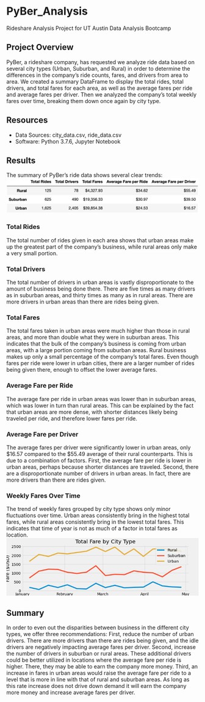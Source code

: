 # PyBer_Analysis
Rideshare Analysis Project for UT Austin Data Analysis Bootcamp

## Project Overview
PyBer, a rideshare company, has requested we analyze ride data based on several city types (Urban, Suburban, and Rural) in order to determine the differences in the company’s ride counts, fares, and drivers from area to area. We created a summary DataFrame to display the total rides, total drivers, and total fares for each area, as well as the average fares per ride and average fares per driver. Then we analyzed the company’s total weekly fares over time, breaking them down once again by city type.

## Resources
- Data Sources: city_data.csv, ride_data.csv
- Software: Python 3.7.6, Jupyter Notebook

## Results
The summary of PyBer’s ride data shows several clear trends:
![PyBer Summary](Analysis/pyber_summary.png)

### Total Rides
The total number of rides given in each area shows that urban areas make up the greatest part of the company’s business, while rural areas only make a very small portion.

### Total Drivers
The total number of drivers in urban areas is vastly disproportionate to the amount of business being done there. There are five times as many drivers as in suburban areas, and thirty times as many as in rural areas. There are more drivers in urban areas than there are rides being given.

### Total Fares
The total fares taken in urban areas were much higher than those in rural areas, and more than double what they were in suburban areas. This indicates that the bulk of the company’s business is coming from urban areas, with a large portion coming from suburban areas. Rural business makes up only a small percentage of the company’s total fares. Even though fares per ride were lower in urban cities, there are a larger number of rides being given there, enough to offset the lower average fares.

### Average Fare per Ride
The average fare per ride in urban areas was lower than in suburban areas, which was lower in turn than rural areas. This can be explained by the fact that urban areas are more dense, with shorter distances likely being traveled per ride, and therefore lower fares per ride.

### Average Fare per Driver
The average fares per driver were significantly lower in urban areas, only $16.57 compared to the $55.49 average of their rural counterparts. This is due to a combination of factors. First, the average fare per ride is lower in urban areas, perhaps because shorter distances are traveled. Second, there are a disproportionate number of drivers in urban areas. In fact, there are more drivers than there are rides given.

### Weekly Fares Over Time
The trend of weekly fares grouped by city type shows only minor fluctuations over time. Urban areas consistently bring in the highest total fares, while rural areas consistently bring in the lowest total fares. This indicates that time of year is not as much of a factor in total fares as location. <br>
![Weekly Fares by City Type](Analysis/weeklyFares_by_cityType.png)


## Summary 
In order to even out the disparities between business in the different city types, we offer three recommendations:
First, reduce the number of urban drivers. There are more drivers than there are rides being given, and the idle drivers are negatively impacting average fares per driver. Second, increase the number of drivers in suburban or rural areas. These additional drivers could be better utilized in locations where the average fare per ride is higher. There, they may be able to earn the company more money.
Third, an increase in fares in urban areas would raise the average fare per ride to a level that is more in line with that of rural and suburban areas. As long as this rate increase does not drive down demand it will earn the company more money and increase average fares per driver.
